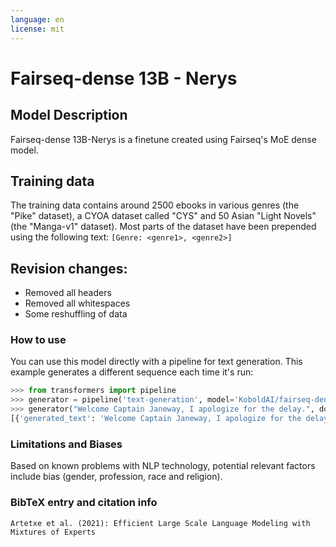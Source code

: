 ```yaml
---
language: en
license: mit
---
```

# Fairseq-dense 13B - Nerys
## Model Description
Fairseq-dense 13B-Nerys is a finetune created using Fairseq's MoE dense model.
## Training data
The training data contains around 2500 ebooks in various genres (the "Pike" dataset), a CYOA dataset called "CYS" and 50 Asian "Light Novels" (the "Manga-v1" dataset).
Most parts of the dataset have been prepended using the following text: `[Genre: <genre1>, <genre2>]`

## Revision changes:
- Removed all headers
- Removed all whitespaces
- Some reshuffling of data

### How to use
You can use this model directly with a pipeline for text generation. This example generates a different sequence each time it's run:
```py
>>> from transformers import pipeline
>>> generator = pipeline('text-generation', model='KoboldAI/fairseq-dense-13B-Nerys')
>>> generator("Welcome Captain Janeway, I apologize for the delay.", do_sample=True, min_length=50)
[{'generated_text': 'Welcome Captain Janeway, I apologize for the delay."\nIt's all right," Janeway said. "I'm certain that you're doing your best to keep me informed of what\'s going on."'}]
```
### Limitations and Biases
Based on known problems with NLP technology, potential relevant factors include bias (gender, profession, race and religion).

### BibTeX entry and citation info
```
Artetxe et al. (2021): Efficient Large Scale Language Modeling with Mixtures of Experts
```
